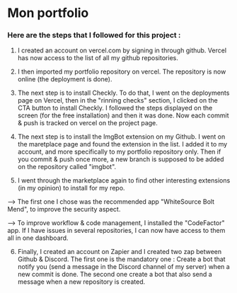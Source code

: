 # Mon portfolio

### Here are the steps that I followed for this project :

1. I created an account on vercel.com by signing in through github.
Vercel has now access to the list of all my github repositories. 

2. I then imported my portfolio repository on vercel.
The repository is now online (the deployment is done).

3. The next step is to install Checkly.
To do that, I went on the deployments page on Vercel, then in the "rinning checks" section, I clicked on the CTA button to install Checkly.
I followed the steps displayed on the screen (for the free installation) and then it was done.
Now each commit & push is tracked on vercel on the project page.

4. The next step is to install the ImgBot extension on my Github.
I went on the maretplace page and found the extension in the list. I added it to my account, and more specifically to my portfolio repository only.
Then if you commit & push once more, a new branch is supposed to be added on the repository called "imgbot".

5. I went through the marketplace again to find other interesting extensions (in my opinion) to install for my repo.

--> The first one I chose was the recommended app "WhiteSource Bolt Mend", to improve the security aspect.

--> To improve workflow & code management, I installed the "CodeFactor" app.
If I have issues in several repositories, I can now have access to them all in one dashboard.


6. Finally, I created an account on Zapier and I created two zap between Github & Discord.
The first one is the mandatory one : Create a bot that notify you (send a message in the Discord channel of my server) when a new commit is done.
The second one create a bot that also send a message when a new repository is created.